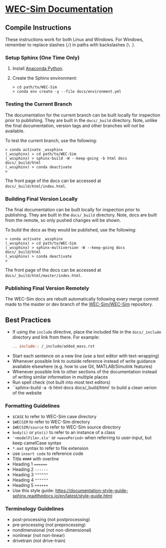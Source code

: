 # [WEC-Sim Documentation](http://wec-sim.github.io/WEC-Sim)

## Compile Instructions

These instructions work for both Linux and Windows. For Windows, remember to
replace slashes (`/`) in paths with backslashes (`\ `).

### Setup Sphinx (One Time Only)

1. Install [Anaconda Python](https://www.anaconda.com/distribution/).

2. Create the Sphinx environment:
   
   ```
   > cd path/to/WEC-Sim
   > conda env create -y --file docs/environment.yml
   ```

### Testing the Current Branch

The documentation for the current branch can be built locally for inspection 
prior to publishing. They are built in the `docs/_build` directory. Note, 
unlike the final documentation, version tags and other branches will not be 
available. 

To test the current branch, use the following:

```
> conda activate _wssphinx
(_wssphinx) > cd path/to/WEC-Sim
(_wssphinx) > sphinx-build -W --keep-going -b html docs docs/_build/html
(_wssphinx) > conda deactivate
>
```
The front page of the docs can be accessed at 
`docs/_build/html/index.html`. 

### Building Final Version Locally

The final documentation can be built locally for inspection prior to 
publishing. They are built in the `docs/_build` directory. Note, docs are built 
from the remote, so only pushed changes will be shown. 

To build the docs as they would be published, use the following:

```
> conda activate _wssphinx
(_wssphinx) > cd path/to/WEC-Sim
(_wssphinx) > sphinx-multiversion -W --keep-going docs docs/_build/html
(_wssphinx) > conda deactivate
>
```

The front page of the docs can be accessed at 
`docs/_build/html/master/index.html`. 

### Publishing Final Version Remotely

The WEC-Sim docs are rebuilt automatically following every merge commit made 
to the master or dev branch of the [WEC-Sim/WEC-Sim](
https://github.com/WEC-Sim/WEC-Sim) repository.


## Best Practices
  - If using the `include` directive, place the included file in the `docs/_include` directory and link from there. For example:
      ```rst
      .. include:: /_include/added_mass.rst
      ```
  - Start each sentence on a new line (use a text editor with text-wrapping)
  - Whenever possible link to outside reference instead of write guidance available elsewhere (e.g. how to use Git, MATLAB/Simulink features)
  - Whenever possible link to other sections of the documentation instead of writing similar information in multiple places
  - Run spell check (not built into most text editors)
  - ``sphinx-build -a -b html docs docs/_build/html` to build a clean verion of the website

### Formatting Guidelines
  - `$CASE` to refer to WEC-Sim case directory
  - `$WECSIM` to refer to WEC-Sim directory
  - `$WECSIM/source` to refer to WEC-Sim source directory
  - `body(i)` or `pto(i)` to refer to an instance of a class
  - `'<modelFile>.slx'` or `<wavePeriod>` when referring to user-input, but keep camelCase syntax
  - `*.mat` syntax to refer to file extension
  - use ``insert code`` to reference code
  - Title `####` with overline
  - Heading 1 `======`
  - Heading 2 `------`
  - Heading 3 `^^^^^^`
  - Heading 4 `""""""`
  - Heading 5 `++++++`
  - Use this style guide: https://documentation-style-guide-sphinx.readthedocs.io/en/latest/style-guide.html

### Terminology Guidelines
  - post-processing (not postprocessing)
  - pre-processing (not preprocessing)  
  - nondimensional (not non-dimensional)
  - nonlinear (not non-linear)
  - drivetrain (not drive-train)